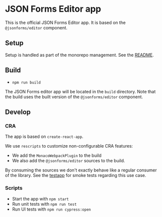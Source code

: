 # JSON Forms Editor app

This is the official JSON Forms Editor app.
It is based on the `@jsonforms/editor` component.

## Setup

Setup is handled as part of the monorepo management.
See the [README](../README.md).

## Build

- `npm run build`

The JSON Forms editor app will be located in the `build` directory.
Note that the build uses the built version of the `@jsonforms/editor` component.

## Develop

### CRA

The app is based on `create-react-app`.

We use `rescripts` to customize non-configurable CRA features:

- We add the `MonacoWebpackPlugin` to the build
- We also add the `@jsonforms/editor` sources to the build.

By consuming the sources we don't exactly behave like a regular consumer of the library.
See the [testapp](../testapp) for smoke tests regarding this use case.

### Scripts

- Start the app with `npm start`
- Run unit tests with `npm run test`
- Run UI tests with `npm run cypress:open`
